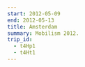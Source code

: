 ```yaml
---
start: 2012-05-09
end: 2012-05-13
title: Amsterdam
summary: Mobilism 2012.
trip_id:
  - t4Hp1
  - t4Ht1
---
```

